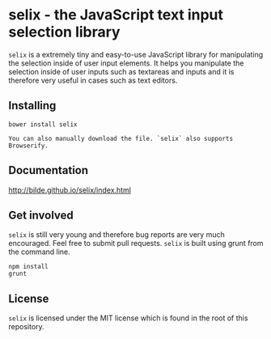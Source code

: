 selix - the JavaScript text input selection library
===================================================

`selix` is a extremely tiny and easy-to-use JavaScript library for manipulating the selection inside of user input elements. It helps you manipulate the selection inside of user inputs such as textareas and inputs and it is therefore very useful in cases such as text editors.

Installing
----------

    bower install selix

    You can also manually download the file. `selix` also supports Browserify.
    
Documentation
-------------

http://bilde.github.io/selix/index.html

Get involved
------------

`selix` is still very young and therefore bug reports are very much encouraged. Feel free to submit pull requests. `selix` is built using grunt from the command line.

    npm install
    grunt

License
-------

`selix` is licensed under the MIT license which is found in the root of this repository.